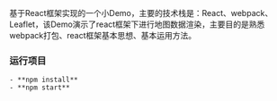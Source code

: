 基于React框架实现的一个小Demo，主要的技术栈是：React、webpack、Leaflet，该Demo演示了react框架下进行地图数据渲染，主要目的是熟悉webpack打包、react框架基本思想、基本运用方法。

### 运行项目
    - **npm install**
    - **npm start**
